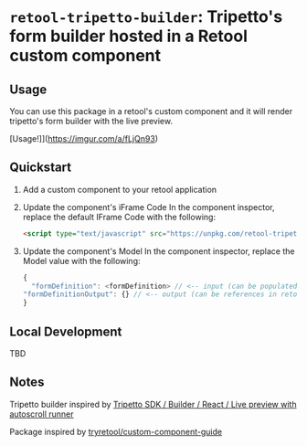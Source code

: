 # `retool-tripetto-builder`: Tripetto's form builder hosted in a Retool custom component

## Usage

You can use this package in a retool's custom component and it will render tripetto's form builder with the live preview.

[Usage!]](https://imgur.com/a/fLjQn93)

## Quickstart
1. Add a custom component to your retool application
2. Update the component's iFrame Code
    In the component inspector, replace the default IFrame Code with the following:

    ```html
    <script type="text/javascript" src="https://unpkg.com/retool-tripetto-builder@latest/dist/index.js" />
    ```
3. Update the component's Model
    In the component inspector, replace the Model value with the following:

    ```typescript
    {
      "formDefinition": <formDefinition> // <-- input (can be populated by retool query)
    "formDefinitionOutput": {} // <-- output (can be references in retool app as `customComponentName.model.formDefinitionOutput)
    }
    ```

## Local Development
TBD
## Notes
Tripetto builder inspired by [Tripetto SDK / Builder / React / Live preview with autoscroll runner](https://codesandbox.io/s/tripetto-sdk-builder-react-live-preview-with-multiple-runners-forked-5x13mw?file=/src/builder.js:963-1071)

Package inspired by [tryretool/custom-component-guide](https://github.com/tryretool/custom-component-guide)
